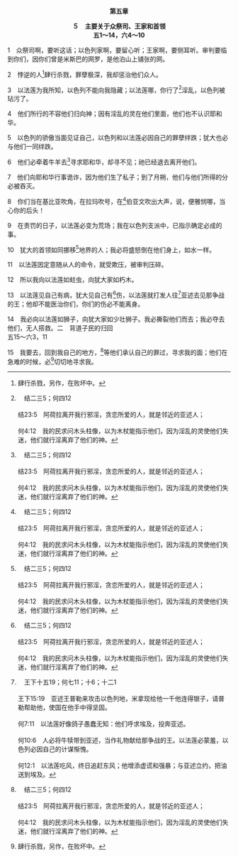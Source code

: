 <p style="text-align:center;font-weight:bold;">第五章</p>

<p style="text-align:center;font-weight:bold;">５　主要关于众祭司、王家和首领<br>五1～14，六4～10</p>

1　众祭司啊，要听这话；以色列家啊，要留心听；王家啊，要侧耳听。审判要临到你们，因你们曾是米斯巴的网罗，是他泊山上铺张的网。

2　悖逆的人[^1]肆行杀戮，罪孽极深，我却惩治他们众人。

[^1]:肆行杀戮，另作，在败坏中。

3　以法莲为我所知，以色列不能向我隐藏；以法莲哪，你行了[^a]淫乱，以色列被玷污了。

[^a]:　结二三5；何四12<br><br>结23:5　阿荷拉离开我行邪淫，贪恋所爱的人，就是邻近的亚述人；<br><br>何4:12　我的民求问木头柱像，以为木杖能指示他们，因为淫乱的灵使他们失迷，他们就行淫离弃了他们的神。

4　他们所行的不容他们归向神；因有淫乱的灵在他们里面，他们也不认识耶和华。

5　以色列的骄傲当面见证自己，以色列和以法莲必因自己的罪孽绊跌；犹大也必与他们一同绊跌。

6　他们必牵着牛羊去[^a]寻求耶和华，却寻不见；祂已经退去离开他们。

[^a]:　箴一28；耶十一11<br><br>箴1:28　那时，他们必呼求我，我却不答应；恳切地寻找我，却寻不见。<br><br>耶11:11　所以耶和华如此说，我必使灾祸临到他们，是他们不能逃脱的；他们必向我哀求，我却不听。

7　他们向耶和华行事诡诈，因为他们生了私子；到了月朔，他们与他们所得的分必被吞灭。

8　你们当在基比亚吹角，在拉玛吹号，在[^a]伯亚文吹出大声，说，便雅悯哪，当心你的后头！

[^a]:　书七2；何四15<br><br>书7:2　约书亚从耶利哥打发人往伯特利东边，靠近伯亚文的艾城去；他对他们说，你们上去窥探那地。那些人就上去窥探艾城。<br><br>何4:15　以色列啊，你虽然行淫乱，犹大却不可犯罪；不要往吉甲去，不要上到伯亚文，也不要指着永活的耶和华起誓。

9　在责罚的日子，以法莲必变为荒场；我在以色列支派中，已指示确定必成的事。

10　犹大的首领如同挪移[^a]地界的人；我必将盛怒倒在他们身上，如水一样。

[^a]:　申十九14；二七17<br><br>申19:14　在耶和华你神所赐你为业之地，在你所承受的产业上，不可挪移你邻舍的地界，那是先人所定的。<br><br>申27:17　挪移邻舍地界的，必受咒诅。百姓都要说，阿们。

11　以法莲因定意随从人的命令，就受欺压，被审判压碎。

12　所以我向以法莲如蛀虫，向犹大家如朽木。

13　以法莲见自己有病，犹大见自己有[^a]伤，以法莲就打发人往[^b]亚述去见那争战的王；他却不能医治你们，你们的伤必不能离身。

[^a]:　耶三十12<br><br>耶30:12　因耶和华如此说，你的损伤无法医治，你的创伤极其严重。

[^b]:　王下十五19；何七11；十6；十二1<br><br>王下15:19　亚述王普勒来攻击以色列地，米拿现给他一千他连得银子，请普勒帮助他，使国在他手中得坚固。<br><br>何7:11　以法莲好像鸽子愚蠢无知：他们呼求埃及，投奔亚述。<br><br>何10:6　人必将牛犊带到亚述，当作礼物献给那争战的王。以法莲必蒙羞，以色列必因自己的计谋惭愧。<br><br>何12:1　以法莲吃风，终日追赶东风；他增添虚谎和强暴；与亚述立约，把油送到埃及。

14　我必向以法莲如狮子，向犹大家如少壮狮子。我必撕裂他们而去；我必夺去他们，无人搭救。二　背道子民的归回<br>五15～六3，11

15　我要去，回到我自己的地方，[^a]等他们承认自己的罪过，寻求我的面；他们在急难的时候，必[^1]切切地寻求我。

[^1]:至终，以色列在急难的时候，必切切地寻求神。因此，对以色列神圣的惩治必定生效。

[^a]:　何十四1～3；王上八47～48；耶二九13～14<br><br>何14:1　以色列啊，你要归向耶和华你的神；你是因自己的罪孽绊跌了。<br><br>何14:2　当带着祷告的话归向耶和华，对祂说，求你赦免一切罪孽，恩慈的收纳我们；这样，我们就把嘴唇的祭，如同牛犊献上。<br><br>何14:3　亚述不能拯救我们；我们不再骑马；也不再对我们手所造的说，你是我们的神，因为孤儿在你那里得蒙怜恤。<br><br>王上8:47　他们若在掳到之地心里回想起罪来，在掳掠他们之人的地回心转意，恳求你说，我们有了罪，作了孽，行了恶；<br><br>王上8:48　他们若在掳掠他们之仇敌的地，全心全魂归向你，又向着自己的地，就是你赐给他们列祖之地，和你所选择的城，并我为你名所建造的殿，向你祷告，<br><br>耶29:13　你们寻求我，若全心寻求，就必寻见。<br><br>耶29:14　耶和华说，我必被你们寻见，我也必使你们被掳的人归回，将你们从各国，和我所赶你们到的各处招聚来，又将你们带回我使你们被迁徙离开的地方；这是耶和华说的。


